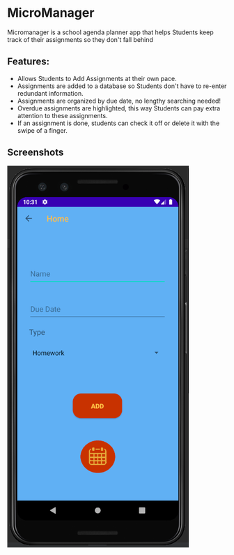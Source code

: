 # MicroManager

Micromanager is a school agenda planner app that helps Students keep track of
their assignments so they don't fall behind 

## Features:

 * Allows Students to Add Assignments at their own pace.
 * Assignments are added to a database so Students don't have to re-enter redundant information.
 * Assignments are organized by due date, no lengthy searching needed!
 * Overdue assignments are highlighted, this way Students can pay extra attention to these assignments.
 * If an assignment is done, students can check it off or delete it with the swipe of a finger.
  
## Screenshots 
  ![Home Screen](AddScreen.png)
